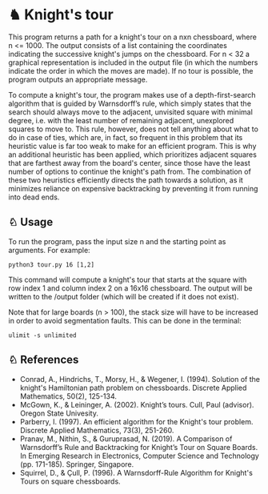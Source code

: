 # ♞ Knight's tour

This program returns a path for a knight's tour on a nxn chessboard, where n <= 1000. The output consists of a list containing the coordinates indicating the successive knight's jumps on the chessboard. For n < 32 a graphical representation is included in the output file (in which the numbers indicate the order in which the moves are made). If no tour is possible, the program outputs an appropriate message.  

To compute a knight's tour, the program makes use of a depth-first-search algorithm that is guided by Warnsdorff’s rule, which simply states that the search should always move to the adjacent, unvisited square with minimal degree, i.e. with the least number of remaining adjacent, unexplored squares to move to. This rule, however, does not tell anything about what to do in case of ties, which are, in fact, so frequent in this problem that its heuristic value is far too weak to make for an efficient program. This is why an additional heuristic has been applied, which prioritizes adjacent squares that are farthest away from the board's center, since those have the least number of options to continue the knight's path from. The combination of these two heuristics efficiently directs the path towards a solution, as it minimizes reliance on expensive backtracking by preventing it from running into dead ends.  

## ♘ Usage

To run the program, pass the input size n and the starting point as arguments. For example:

```
python3 tour.py 16 [1,2]
```
This command will compute a knight's tour that starts at the square with row index 1 and column index 2 on a 16x16 chessboard. The output will be written to the /output folder (which will be created if it does not exist).   

Note that for large boards (n > 100), the stack size will have to be increased in order to avoid segmentation faults. This can be done in the terminal:  

```
ulimit -s unlimited
```

## ♘ References  

- Conrad, A., Hindrichs, T., Morsy, H., & Wegener, I. (1994). Solution of the knight's Hamiltonian path problem on chessboards. Discrete Applied Mathematics, 50(2), 125-134.
- McGown, K., & Leininger, A. (2002). Knight’s tours. Cull, Paul (advisor). Oregon State Univesity.
- Parberry, I. (1997). An efficient algorithm for the Knight's tour problem. Discrete Applied Mathematics, 73(3), 251-260.
- Pranav, M., Nithin, S., & Guruprasad, N. (2019). A Comparison of Warnsdorff’s Rule and Backtracking for Knight’s Tour on Square Boards. In Emerging Research in Electronics, Computer Science and Technology (pp. 171-185). Springer, Singapore.
- Squirrel, D., & Çull, P. (1996). A Warnsdorff-Rule Algorithm for Knight's Tours on square chessboards.
